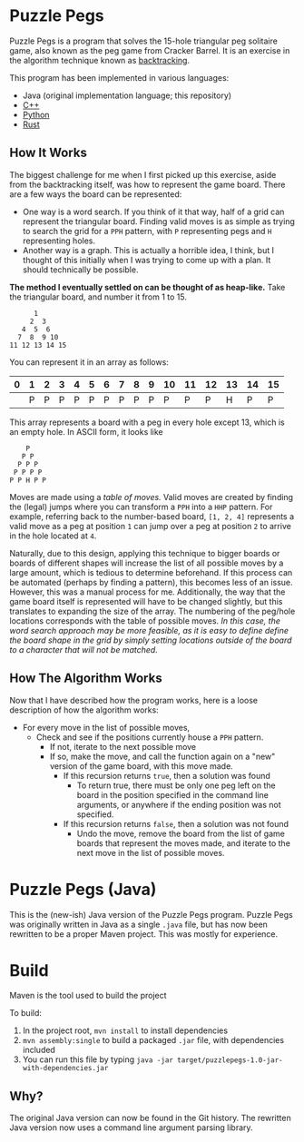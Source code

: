 # Puzzle Pegs

Puzzle Pegs is a program that solves the 15-hole triangular peg solitaire game, also known as the peg game from Cracker Barrel. It is an exercise in the algorithm technique known as [backtracking](https://en.wikipedia.org/wiki/Backtracking).

This program has been implemented in various languages:
- Java (original implementation language; this repository)
- [C++](https://github.com/Techman/puzzle-pegs-cpp)
- [Python](https://github.com/Techman/puzzle-pegs-py)
- [Rust](https://github.com/Techman/puzzle-pegs-rs)

## How It Works

The biggest challenge for me when I first picked up this exercise, aside from the backtracking itself, was how to represent the game board. There are a few ways the board can be represented:

* One way is a word search. If you think of it that way, half of a grid can represent the triangular board. Finding valid moves is as simple as trying to search the grid for a `PPH` pattern, with `P` representing pegs and `H` representing holes.
* Another way is a graph. This is actually a horrible idea, I think, but I thought of this initially when I was trying to come up with a plan. It should technically be possible.

**The method I eventually settled on can be thought of as heap-like.** Take the triangular board, and number it from 1 to 15.
```
      1
     2  3
   4  5  6
  7  8  9 10
11 12 13 14 15
```
You can represent it in an array as follows:

| 0 | 1 | 2 | 3 | 4 | 5 | 6 | 7 | 8 | 9 | 10 | 11 | 12 | 13 | 14 | 15 |
|---|---|---|---|---|---|---|---|---|---|----|----|----|----|----|----|
|   | P | P | P | P | P | P | P | P | P | P  | P  | P  | H  | P  | P  |

This array represents a board with a peg in every hole except 13, which is an empty hole. In ASCII form, it looks like
```
    P
   P P
  P P P
 P P P P
P P H P P
```
Moves are made using a *table of moves.* Valid moves are created by finding the (legal) jumps where you can transform a `PPH` into a `HHP` pattern. For example, referring back to the number-based board, `[1, 2, 4]` represents a valid move as a peg at position `1` can jump over a peg at position `2` to arrive in the hole located at `4`.

Naturally, due to this design, applying this technique to bigger boards or boards of different shapes will increase the list of all possible moves by a large amount, which is tedious to determine beforehand. If this process can be automated (perhaps by finding a pattern), this becomes less of an issue. However, this was a manual process for me. Additionally, the way that the game board itself is represented will have to be changed slightly, but this translates to expanding the size of the array. The numbering of the peg/hole locations corresponds with the table of possible moves. *In this case, the word search approach may be more feasible, as it is easy to define define the board shape in the grid by simply setting locations outside of the board to a character that will not be matched.*

## How The Algorithm Works

Now that I have described how the program works, here is a loose description of how the algorithm works:

- For every move in the list of possible moves,
  - Check and see if the positions currently house a `PPH` pattern.
    - If not, iterate to the next possible move
    - If so, make the move, and call the function again on a "new" version of the game board, with this move made.
      - If this recursion returns `true`, then a solution was found
        - To return true, there must be only one peg left on the board in the position specified in the command line arguments, or anywhere if the ending position was not specified.
      - If this recursion returns `false`, then a solution was not found
        - Undo the move, remove the board from the list of game boards that represent the moves made, and iterate to the next move in the list of possible moves.

# Puzzle Pegs (Java)

This is the (new-ish) Java version of the Puzzle Pegs program. Puzzle Pegs was originally written in Java as a single `.java` file, but has now been rewritten to be a proper Maven project. This was mostly for experience.

# Build

Maven is the tool used to build the project

To build:

1. In the project root, `mvn install` to install dependencies
2. `mvn assembly:single` to build a packaged `.jar` file, with dependencies included
3. You can run this file by typing `java -jar target/puzzlepegs-1.0-jar-with-dependencies.jar`

## Why?

The original Java version can now be found in the Git history. The rewritten Java version now uses a command line argument parsing library.
